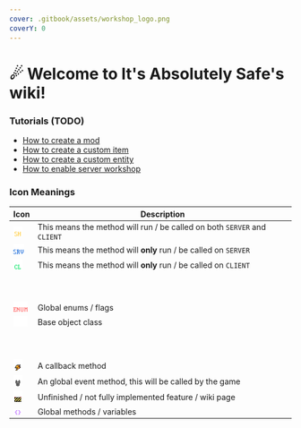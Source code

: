 ```yaml
---
cover: .gitbook/assets/workshop_logo.png
coverY: 0
---
```


# ☄ Welcome to It's Absolutely Safe's wiki!

### Tutorials (TODO)

* [How to create a mod](./)
* [How to create a custom item](./)
* [How to create a custom entity](./)
* [How to enable server workshop](wiki/tutorials\_server\_workshop/)

### Icon Meanings

| Icon                                                             | Description                                                              |
| ---------------------------------------------------------------- | ------------------------------------------------------------------------ |
| ![](.gitbook/assets/shared.png)                                  | This means the method will run / be called on both `SERVER` and `CLIENT` |
| ![](.gitbook/assets/server.png)                                  | This means the method will **only** run / be called on `SERVER`          |
| ![](.gitbook/assets/client.png)                                  | This means the method will **only** run / be called on `CLIENT`          |
| <p><br></p>                                                      |                                                                          |
| ![](.gitbook/assets/enum.png)                                    | Global enums / flags                                                     |
| ![](.gitbook/assets/base.png)                                    | Base object class                                                        |
| <p><br></p>                                                      |                                                                          |
| ![](.gitbook/assets/callback.png)                                | A callback method                                                        |
| ![](.gitbook/assets/event.png)                                   | An global event method, this will be called by the game                  |
| <img src=".gitbook/assets/todo.png" alt="" data-size="original"> | Unfinished / not fully implemented feature / wiki page                   |
| ![](.gitbook/assets/global.png)                                  | Global methods / variables                                               |
